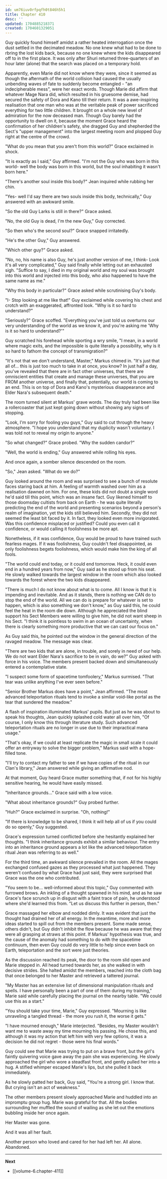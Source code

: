 ```yaml
---
id: um76iuv0rfpqfh0t846h5h1
title: Chapter 410
desc: ''
updated: 1704885218371
created: 1704601329051
---
```


Guy quickly found himself amidst a rather heated interrogation once the dust settled in the decimated meadow. No one knew what had to be done to rbring the lost kids back, because no one knew where the kids disappeared off to in the first place. It was only after Shuri returned three-quarters of an hour later (alone) that the search was placed on a temporary hold.

Apparently, even Marie did not know where they were, since it seemed as though the aftermath of the world collision had caused the usually unbending waves of fate to suddenly become entangled - "an indecipherable mess", were her exact words. Though Marie did affirm that whatever Mage Nara did, which resulted in his gruesome demise, had secured the safety of Dora and Kano till their return. It was a awe-inspiring realisation that one man who was at the veritable peak of power sacrificed everything for two little children. It brought on a whole new level of admiration for the now deceased man. Though Guy barely had the opportunity to dwell on it, because the moment Grace heard the confirmation of her children's safety, she dragged Guy and shepherded the Sect's "upper management" into the largest meeting room and plopped Guy right at the centre of the crowd.

"What do you mean that you aren't from this world?" Grace exclaimed in shock.

"It is exactly as I said," Guy affirmed. "I'm not the Guy who was born in this world- well the body was born in this world, but the soul inhabiting it wasn't born here."

"There's another soul inside this body?" Jean inquired while rubbing her chin.

"Yes- well I'd say there are two souls inside this body, technically," Guy answered with an awkward smile.

"So the old Guy Larks is still in there?" Grace asked.

"No, the old Guy is dead, I'm the new Guy," Guy corrected.

"So then who's the second soul?" Grace snapped irritatedly.

"He's the other Guy," Guy answered.

"Which other guy?" Grace asked.

"No, no, his name is also Guy, he's just another version of me, I think- Look it's all very complicated," Guy said finally while letting out an exhausted sigh. "Suffice to say, I died in my original world and my soul was brought into this world and injected into this body, who also happened to have the same name as me."

"Why this body in particular?" Grace asked while scrutinising Guy's body.

"I- Stop looking at me like that!" Guy exclaimed while covering his chest and crotch with an exaggerated, affronted look. "Why is it so hard to understand?"

"Seriously?" Grace scoffed. "Everything you've just told us overturns our very understanding of the world as we know it, and you're asking me 'Why is it so hard to understand?'"

Guy scratched his forehead while sporting a wry smile, "I mean, in a world where magic exits, and the impossible is quite literally a possibility, why is it so hard to fathom the concept of transmigration?"

"It's not that we don't understand, Master," Markus chimed in. "It's just that all of... this is just too much to take in at once, you know? In just half a day, you've revealed that there are in fact other universes, that there are omniscient entities that create and manage these universes, that you are FROM another universe, and finally that, potentially, our world is coming to an end. This is on top of Dora and Kano's mysterious disappearance and Elder Nara's subsequent death."

The room turned silent at Markus' grave words. The day truly had been like a rollercoaster that just kept going down without showing any signs of stopping.

"Look, I'm sorry for fooling you guys," Guy said to cut through the heavy atmosphere. "I hope you understand that my duplicity wasn't voluntary. I was told not to reveal my origin to anyone."

"So what changed?" Grace probed. "Why the sudden candor?"

"Well, the world is ending," Guy answered while rolling his eyes.

And once again, a somber silence descended on the room.

"So," Jean asked. "What do we do?"

Guy looked around the room and was surprised to see a bunch of resolute faces staring back at him. A feeling of warmth washed over him as a realisation dawned on him. For one, these kids did not doubt a single word he'd said till this point, which was an insane fact. Guy likened himself to those doomsday cultists from back on Earth - he was quite literally predicting the end of the world and presenting scenarios beyond a person's realm of imagination, yet the kids still believed him. Secondly, they did not seemed the least bit faced by it. In fact, they looked even more invigorated. Was this confidence misplaced or justified? Could you even call it confidence, or would calling it foolishness be more apt.

Nonetheless, if it was confidence, Guy would be proud to have trained such fearless mages. If it was foolishness, Guy couldn't feel disappointed, as only foolishness begets foolishness, which would make him the king of all fools.

"The world could end today, or it could end tomorrow. Heck, it could even end in a hundred years from now," Guy said as he stood up from his seat. He slowly walked towards the largest window in the room which also looked towards the forest where the two kids disappeared.

"There is much I do not know about what is to come. All I know is that it is impending and inevitable. And as it stands, there is nothing we CAN do to stop the end of the world. All we can do is prepare for whatever is set to happen, which is also something we don't know," as Guy said this, he could feel the heat in the room die down. Although he appreciated the blind support his Sect Members were willing to give him, he did not want sheep in his Sect. "I think it is pointless to swim in an ocean of uncertainty, when there is clearly something more productive that we can cast our focus on."

As Guy said this, he pointed out the window in the general direction of the ravaged meadow. The message was clear.

"There are two kids that are alone, in trouble, and sorely in need of our help. We do not want Elder Nara's sacrifice to be in vain, do we?" Guy asked with force in his voice. The members present backed down and simultaneously entered a contemplative state.

"I suspect some form of spacetime tomfoolery," Markus surmised. "That tear was unlike anything I've ever seen before."

"Senior Brother Markus does have a point," Jean affirmed. "The most advanced teleportation rituals tend to invoke a similar void-like portal as the tear that sundered the meadow."

A flash of inspiration illuminated Markus' pupils. But just as he was about to speak his thoughts, Jean quickly splashed cold water all over him, "Of course, I only know this through literature study. Such advanced teleportation rituals are no longer in use due to their impractical mana usage."

"That's okay, if we could at least replicate the magic in small scale it could offer an entryway to solve the bigger problem," Markus said with a hope-filled tone.

"I'll try to contact my father to see if we have copies of the ritual in our Clan's library," Jean answered while giving an affirmative nod.

At that moment, Guy heard Grace mutter something that, if not for his highly sensitive hearing, he would have easily missed.

"Inheritance grounds..." Grace said with a low voice.

"What about inheritance grounds?" Guy probed further.

"Huh?" Grace exclaimed in surprise. "Oh, nothing!"

"If there is knowledge to be shared, I think it will help all of us if you could do so openly," Guy suggested.

Grace's expression turned conflicted before she hesitantly explained her thoughts. "I think inheritance grounds exhibit a similar behaviour. The entry into an inheritance ground appears a lot like the advanced teleportation ritual Jean was referring to as well."

For the third time, an awkward silence prevailed in the room. All the mages exchanged confused gazes as they processed what just happened. They weren't confused by what Grace had just said, they were surprised that Grace was the one who contributed.

"You seem to be... well-informed about this topic," Guy commented with furrowed brows. An inkling of a thought spawned in his mind, and as he saw Grace's face scrunch up in disgust with a faint trace of pain, he understood where she'd learned this from. "Let us discuss this further in person, then."

Grace massaged her elbow and nodded dimly. It was evident that just the thought had drained her of all energy. In the meantime, more and more ideas started to spill out from the members present. Some made sense, others didn't, but Guy didn't inhibit the flow because he was aware that they were all grasping at straws at this point. If Markus' hypothesis was true, and the cause of the anomaly had something to do with the spacetime continuum, then even Guy could do very little to help since even back on Earth, teleportation and the sort were just theories.

As the discussion reached its peak, the door to the room slid open and Marie stepped in. All head turned towards her, as she walked in with decisive strides. She halted amidst the members, reached into the cloth bag that once belonged to her Master and retrieved a tattered journal.

"My Master has an extensive list of dimensional manipulation rituals and spells. I have personally been a part of one of them during my training," Marie said while carefully placing the journal on the nearby table. "We could use this as a start."

"You should take your time, Marie," Guy expressed. "Mourning is like unraveling a tangled thread - the more you rush it, the worse it gets."

"I have mourned enough," Marie interjected. "Besides, my Master wouldn't want me to waste away my time mourning his passing. He chose this, and although it was my action that left him with very few options, it was a decision he did not regret - those were his final words."

Guy could see that Marie was trying to put on a brave front, but the girl's faintly quivering voice gave away the pain she was experiencing. He slowly approached the girl who wore a steadfast front, and gently pulled her into a hug. A stifled whimper escaped Marie's lips, but she pulled it back immediately.

As he slowly patted her back, Guy said, "You're a strong girl. I know that. But crying isn't an act of weakness."

The other members present slowly approached Marie and huddled into an impromptu group hug. Marie was grateful for that. All the bodies surrounding her muffled the sound of wailing as she let out the emotions bubbling inside her once again.

Her Master was gone.

And it was all her fault.

Another person who loved and cared for her had left her. All alone. Abandoned.

____

**Next**
* [[volume-6.chapter-411]]
